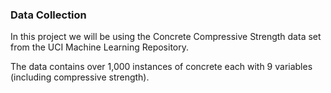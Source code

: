 ### Data Collection
In this project we will be using the Concrete Compressive Strength data set from the UCI Machine Learning Repository.

The data contains over 1,000 instances of concrete each with 9 variables (including compressive strength).
